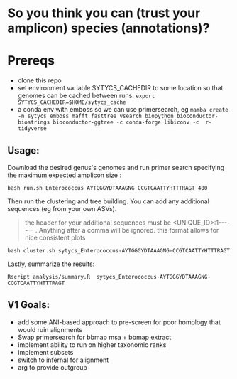 # So you think you can (trust your amplicon) species (annotations)?

# Prereqs

- clone this repo
- set environment variable SYTYCS_CACHEDIR to some location so that genomes can be cached between runs: `export SYTYCS_CACHEDIR=$HOME/sytycs_cache`
- a conda env with emboss so we can use primersearch, eg `mamba create -n sytycs emboss mafft fasttree vsearch biopython bioconductor-biostrings bioconductor-ggtree -c conda-forge libiconv -c  r-tidyverse`

## Usage:

Download the desired genus's genomes and run primer search specifying the maximum expected amplicon size :

```
bash run.sh Enterococcus AYTGGGYDTAAAGNG CCGTCAATTYHTTTRAGT 400 
```

Then run the clustering and tree building.  You can add any additional sequences (eg from your own ASVs).

> the header for your additional sequences must be <UNIQUE_ID>:1-<sequence length>--<Genus>--<species>--<strain> . Anything after a comma will be ignored.  this format allows for nice consistent plots


```
bash cluster.sh sytycs_Enterococcus-AYTGGGYDTAAAGNG-CCGTCAATTYHTTTRAGT
```

Lastly, summarize the results:
```
Rscript analysis/summary.R  sytycs_Enterococcus-AYTGGGYDTAAAGNG-CCGTCAATTYHTTTRAGT
```

## V1 Goals:

- add some ANI-based approach to pre-screen for poor homology that would ruin alignments
- Swap primersearch for bbmap  msa + bbmap extract
- implement ability to run on higher taxonomic ranks
- implement subsets
- switch to infernal for alignment
- arg to provide outgroup
